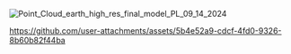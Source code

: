 ![Point_Cloud_earth_high_res_final_model_PL_09_14_2024](https://github.com/user-attachments/assets/dddf75ba-0448-4038-ae9a-f90e3aa43ef0)


https://github.com/user-attachments/assets/5b4e52a9-cdcf-4fd0-9326-8b60b82f44ba


